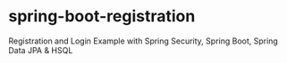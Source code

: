 # spring-boot-registration
Registration and Login Example with Spring Security, Spring Boot, Spring Data JPA &amp; HSQL
